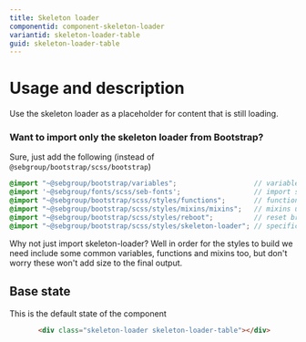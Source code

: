 ```yaml
---
title: Skeleton loader
componentid: component-skeleton-loader
variantid: skeleton-loader-table
guid: skeleton-loader-table
---
```

# Usage and description
Use the skeleton loader as a placeholder for content that is still loading.

### Want to import only the skeleton loader from Bootstrap?
Sure, just add the following (instead of `@sebgroup/bootstrap/scss/bootstrap`)
```scss
@import "~@sebgroup/bootstrap/variables";                   // variables used by bootstrap
@import '~@sebgroup/fonts/scss/seb-fonts';                  // import seb font
@import "~@sebgroup/bootstrap/scss/styles/functions";       // functions used by bootstrap
@import "~@sebgroup/bootstrap/scss/styles/mixins/mixins";   // mixins used by bootstrap
@import "~@sebgroup/bootstrap/scss/styles/reboot";          // reset browser specific styles (based on normalize.css)
@import "~@sebgroup/bootstrap/scss/styles/skeleton-loader"; // specific styles for skeleton loader
```
Why not just import skeleton-loader? Well in order for the styles to build we need include some common variables, functions and mixins too, but don't worry these won't add size to the final output.

## Base state
This is the default state of the component
```html
       <div class="skeleton-loader skeleton-loader-table"></div>
   ```
